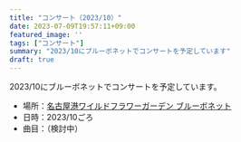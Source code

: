```yaml
---
title: "コンサート（2023/10）"
date: 2023-07-09T19:57:11+09:00
featured_image: ''
tags: ["コンサート"]
summary: "2023/10にブルーボネットでコンサートを予定しています"
draft: true
---
```


2023/10にブルーボネットでコンサートを予定しています。

* 場所：[名古屋港ワイルドフラワーガーデン ブルーボネット](https://www.wfg-bluebonnet.com/)
* 日時：2023/10ごろ
* 曲目：（検討中）
